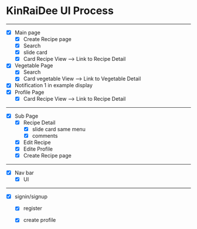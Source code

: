 # KinRaiDee UI Process
----------------------------------------------
- [x] Main page
  - [x] Create Recipe page
  - [x] Search
  - [x] slide card
  - [x] Card Recipe View --> Link to Recipe Detail
- [x] Vegetable Page
  - [x] Search
  - [x] Card vegetable View --> Link to Vegetable Detail
- [x] Notification 1 in example display
- [x] Profile Page
  - [x] Card Recipe View --> Link to Recipe Detail
----------------------------------------------
- [x] Sub Page
  - [x] Recipe Detail
    - [x] slide card same menu
    - [x] comments
  - [x] Edit Recipe
  - [x] Edite Profile
  - [x] Create Recipe page
----------------------------------------------
- [x] Nav bar
  - [x] UI
----------------------------------------------
- [x] signin/signup
  - [x] register
  - [x] create profile

